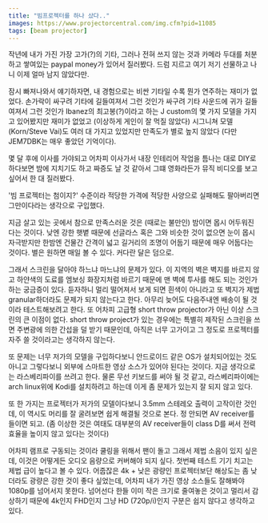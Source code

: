 ```yaml
---
title: "빔프로젝터를 하나 샀다.."
images: https://www.projectorcentral.com/img.cfm?pid=11085
tags: [beam projector]
---
```


작년에 내가 가진 가장 고가(?)의 기타, 그러나 전혀 쓰지 않는 것과 카메라 두대를 처분하고 쌓여있는 paypal money가 있어서 질러봤다. 드럼 지르고 여기 저기 선물하고 나니 이제 얼마 남지 않았다만.

잠시 빠져나와서 얘기하자면, 내 경험으로는 비싼 기타일 수록 뭔가 연주하는 재미가 없었다. 손가락이 싸구려 기타에 길들여져서 그런 것인가 싸구려 기타 사운드에 귀가 길들여져서 그런 것인가 Ibanez의 최고봉(?)이라고 하는 J custom의 몇 가지 모델을 가지고 있어봤지만 재미가 없었고 (이상하게 게인이 잘 먹질 않았다) 시그니쳐 모델(Korn/Steve Vai)도 여러 대 가지고 있었지만 만족도가 별로 높지 않았다 (다만 JEM7DBK는 매우 좋았던 기억이다).

몇 달 후에 이사를 가야되고 어차피 이사가서 내장 인테리어 작업을 틈나는 대로 DIY로 하다보면 밤에 지치기도 하고 짜증도 날 것 같아서 그떄 영화라든가 뮤직 비디오를 보고 싶어서 한 대 질러봤다.

'빔 프로젝터는 첨이지?' 수준이라 적당한 가격에 적당한 사양으로 실패해도 팔아버리면 그만이다라는 생각으로 구입했다.

지금 살고 있는 곳에서 참으로 만족스러운 것은 (때로는 불만인) 밤이면 몹시 어두워진다는 것이다. 낮엔 강한 햇볕 때문에 선글라스 혹은 그와 비슷한 것이 없으면 눈이 몹시 자극받지만 한밤엔 건물간 간격이 넓고 길거리의 조명이 어둡기 때문에 매우 어둡다는 것이다. 별은 원하면 매일 볼 수 있다. 커다란 달은 덤으로. 

그래서 스크린을 달아야 하느냐 마느냐의 문제가 있다. 이 지역의 벽은 벽지를 바르지 않고 하얀색의 도료를 엠보싱 화장지처럼 바르기 때문에 맨 벽에 투사를 해도 되는 것인가 하는 궁금증이 있다. 듣자하니 멀리 떨어져서 보게 되면 흰색이 아니라고 또 벽지가 제법 granular하더라도 문제가 되지 않는다고 한다. 아무리 늦어도 다음주내엔 배송이 될 것이라 테스트해보려고 한다. 또 어차피 고급형 short throw projector가 아닌 이상 스크린의 큰 이점이 없다. short throw project가 있는 경우에는 특별히 제작된 스크린을 쓰면 주변광에 의한 간섭을 덜 받기 때문인데, 아직은 너무 고가이고 그 정도로 프로젝터를 자주 쓸 것이라고는 생각하지 않는다. 

또 문제는 너무 저가의 모델을 구입하다보니 안드로이드 같은 OS가 설치되어있는 것도 아니고 그렇다보니 외부에 스마트한 영상 소스가 있어야 된다는 것이다. 지금 생각으로는 라스베리파이를 쓰려고 한다. 물론 무선 키보드를 써야 될 것 같고, 라스베리파이에는 arch linux위에 Kodi를 설치하려고 하는데 이게 좀 문제가 있는지 잘 되지 않고 있다. 

또 한 가지는 프로젝터가 저가의 모델이다보니 3.5mm 스테레오 출력이 고작이란 것인데, 이 역시도 머리를 잘 굴려보면 쉽게 해결될 것으로 본다. 정 안되면 AV receiver를 들이면 되고. (좀 이상한 것은 여태도 대부분의 AV receiver들이 class D를 써서 전력 효율을 높이지 않고 있다는 것이다)

어차피 램프로 구동되는 것이라 쿨링을 위해서 팬이 돌고 그래서 제법 소음이 있지 싶은데, 이것은 어떻게든 오디오 음량으로 커버해야 되지 싶다. 첫번째 테스트 기기 치고는 제법 급이 높다고 볼 수 있다. 어줍잖은 4k + 낮은 광량인 프로젝터보단 해상도는 좀 낮더라도 광량은 강한 것이 좋다 싶었는데, 어차피 내가 가진 영상 소스들도 잘해봐야 1080p를 넘어서지 못한다. 넘어선다 한들 이미 작은 크기로 줄여놓은 것이고 멀리서 감상하기 때문에 4k인지 FHD인지 그냥 HD (720p/i)인지 구분은 쉽지 않다고 생각하고 있다.
